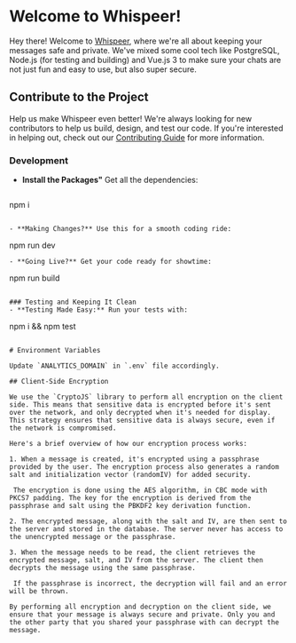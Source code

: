 # Welcome to Whispeer!

Hey there! Welcome to [Whispeer](https://whispeer.me), where we're all about keeping your messages safe and private. We've mixed some cool tech like PostgreSQL, Node.js (for testing and building) and Vue.js 3 to make sure your chats are not just fun and easy to use, but also super secure.

## Contribute to the Project

Help us make Whispeer even better! We're always looking for new contributors to help us build, design, and test our code. If you're interested in helping out, check out our [Contributing Guide](CONTRIBUTING.md) for more information.

### Development
 - **Install the Packages"** Get all the dependencies:
   ```
  npm i
   ```

- **Making Changes?** Use this for a smooth coding ride:
  ```
  npm run dev
  ```
- **Going Live?** Get your code ready for showtime:
  ```
  npm run build
  ```

### Testing and Keeping It Clean
- **Testing Made Easy:** Run your tests with:
  ```
  npm i && npm test
  ```

# Environment Variables

Update `ANALYTICS_DOMAIN` in `.env` file accordingly.

## Client-Side Encryption

We use the `CryptoJS` library to perform all encryption on the client side. This means that sensitive data is encrypted before it's sent over the network, and only decrypted when it's needed for display. This strategy ensures that sensitive data is always secure, even if the network is compromised.

Here's a brief overview of how our encryption process works:

1. When a message is created, it's encrypted using a passphrase provided by the user. The encryption process also generates a random salt and initialization vector (randomIV) for added security.

   The encryption is done using the AES algorithm, in CBC mode with PKCS7 padding. The key for the encryption is derived from the passphrase and salt using the PBKDF2 key derivation function.

2. The encrypted message, along with the salt and IV, are then sent to the server and stored in the database. The server never has access to the unencrypted message or the passphrase.

3. When the message needs to be read, the client retrieves the encrypted message, salt, and IV from the server. The client then decrypts the message using the same passphrase.

   If the passphrase is incorrect, the decryption will fail and an error will be thrown.

By performing all encryption and decryption on the client side, we ensure that your message is always secure and private. Only you and the other party that you shared your passphrase with can decrypt the message.
